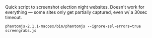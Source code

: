 Quick script to screenshot election night websites. Doesn't work for everything — some sites only get partially captured, even w/ a 30sec timeout.

```
phantomjs-2.1.1-macosx/bin/phantomjs --ignore-ssl-errors=true screengrabs.js
```
